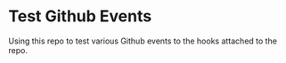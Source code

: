 # Test Github Events

Using this repo to test various Github events to the hooks attached to the repo.